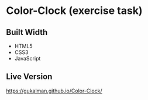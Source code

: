 # Color-Clock (exercise task)

## Built Width
- HTML5
- CSS3
- JavaScript

## Live Version
https://gukalman.github.io/Color-Clock/

